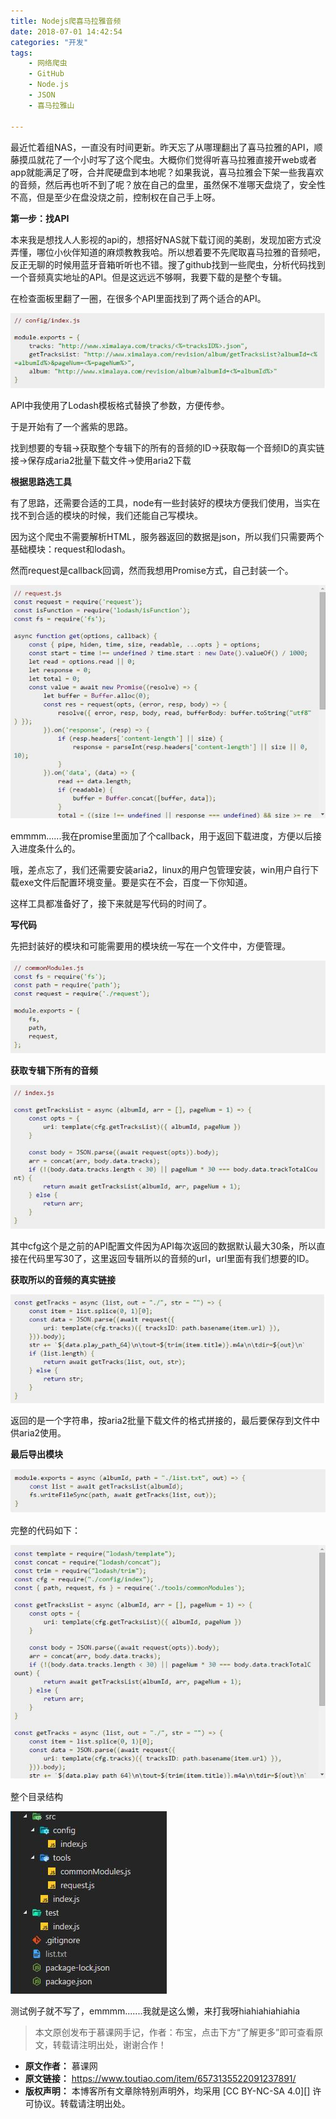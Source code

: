 ```yaml
---
title: Nodejs爬喜马拉雅音频
date: 2018-07-01 14:42:54
categories: "开发"
tags:
	- 网络爬虫
	- GitHub
	- Node.js
	- JSON
	- 喜马拉雅山

---
```


最近忙着组NAS，一直没有时间更新。昨天忘了从哪理翻出了喜马拉雅的API，顺藤摸瓜就花了一个小时写了这个爬虫。大概你们觉得听喜马拉雅直接开web或者app就能满足了呀，合并爬硬盘到本地呢？如果我说，喜马拉雅会下架一些我喜欢的音频，然后再也听不到了呢？放在自己的盘里，虽然保不准哪天盘烧了，安全性不高，但是至少在盘没烧之前，控制权在自己手上呀。

**第一步：找API**

本来我是想找人人影视的api的，想搭好NAS就下载订阅的美剧，发现加密方式没弄懂，哪位小伙伴知道的麻烦教教我哈。所以想着要不先爬取喜马拉雅的音频吧，反正无聊的时候用蓝牙音箱听听也不错。搜了github找到一些爬虫，分析代码找到一个音频真实地址的API。但是这远远不够啊，我要下载的是整个专辑。

在检查面板里翻了一圈，在很多个API里面找到了两个适合的API。

![Nodejs爬喜马拉雅音频][Nodejs]

API中我使用了Lodash模板格式替换了参数，方便传参。

于是开始有了一个酱紫的思路。

找到想要的专辑->获取整个专辑下的所有的音频的ID->获取每一个音频ID的真实链接->保存成aria2批量下载文件->使用aria2下载

**根据思路选工具**

有了思路，还需要合适的工具，node有一些封装好的模块方便我们使用，当实在找不到合适的模块的时候，我们还能自己写模块。

因为这个爬虫不需要解析HTML，服务器返回的数据是json，所以我们只需要两个基础模块：request和lodash。

然而request是callback回调，然而我想用Promise方式，自己封装一个。

![Nodejs爬喜马拉雅音频][Nodejs 1]

emmmm......我在promise里面加了个callback，用于返回下载进度，方便以后接入进度条什么的。

哦，差点忘了，我们还需要安装aria2，linux的用户包管理安装，win用户自行下载exe文件后配置环境变量。要是实在不会，百度一下你知道。

这样工具都准备好了，接下来就是写代码的时间了。

**写代码**

先把封装好的模块和可能需要用的模块统一写在一个文件中，方便管理。

![Nodejs爬喜马拉雅音频][Nodejs 2]

**获取专辑下所有的音频**

![Nodejs爬喜马拉雅音频][Nodejs 3]

其中cfg这个是之前的API配置文件因为API每次返回的数据默认最大30条，所以直接在代码里写30了，这里返回专辑所以的音频的url，url里面有我们想要的ID。

**获取所以的音频的真实链接**

![Nodejs爬喜马拉雅音频][Nodejs 4]

返回的是一个字符串，按aria2批量下载文件的格式拼接的，最后要保存到文件中供aria2使用。

**最后导出模块**

![Nodejs爬喜马拉雅音频][Nodejs 5]

完整的代码如下：

![Nodejs爬喜马拉雅音频][Nodejs 6]

整个目录结构

![Nodejs爬喜马拉雅音频][Nodejs 7]

测试例子就不写了，emmmm.......我就是这么懒，来打我呀hiahiahiahiahia

> 本文原创发布于慕课网手记，作者：布宝，点击下方“了解更多”即可查看原文，转载请注明出处，谢谢合作！


[Nodejs]: static/resources/crawler/RRF7-3ERJ-FIEI.jpg
[Nodejs 1]: static/resources/crawler/ZBEF-JM2I-RNUV.jpg
[Nodejs 2]: static/resources/crawler/JBV6-ZNFU-FEBJ.jpg
[Nodejs 3]: static/resources/crawler/UNZB-NMM7-BEFN.jpg
[Nodejs 4]: static/resources/crawler/EMYR-3AMV-J2EN.jpg
[Nodejs 5]: static/resources/crawler/IFYY-BAFN-M77B.jpg
[Nodejs 6]: static/resources/crawler/JJIU-ZA6Z-7BJU.jpg
[Nodejs 7]: static/resources/crawler/AAIR-BZFF-MNYE.jpg
 *  **原文作者：** 慕课网
 *  **原文链接：** https://www.toutiao.com/item/6573135522091237891/
 *  **版权声明：** 本博客所有文章除特别声明外，均采用 [CC BY-NC-SA 4.0][] 许可协议。转载请注明出处。
